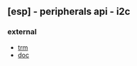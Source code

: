 ## [esp] - peripherals api - i2c


### external
* [trm](https://www.espressif.com/sites/default/files/documentation/esp32_technical_reference_manual_en.pdf#i2c)
* [doc](https://docs.espressif.com/projects/esp-idf/en/latest/esp32/api-reference/peripherals/i2c.html)